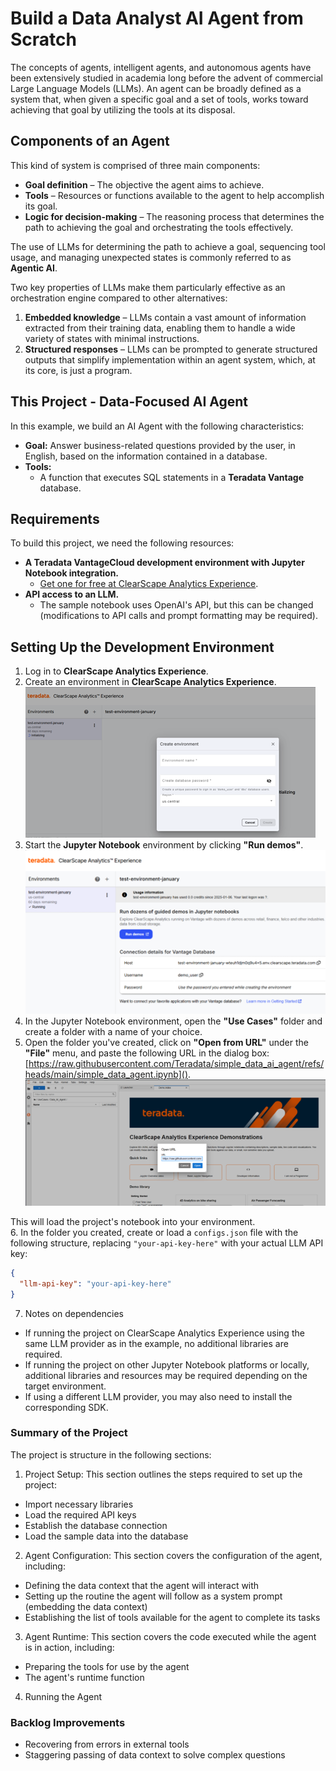 # Build a Data Analyst AI Agent from Scratch  

The concepts of agents, intelligent agents, and autonomous agents have been extensively studied in academia long before the advent of commercial Large Language Models (LLMs). An agent can be broadly defined as a system that, when given a specific goal and a set of tools, works toward achieving that goal by utilizing the tools at its disposal.  

## Components of an Agent  
This kind of system is comprised of three main components:  
- **Goal definition** – The objective the agent aims to achieve.  
- **Tools** – Resources or functions available to the agent to help accomplish its goal.  
- **Logic for decision-making** – The reasoning process that determines the path to achieving the goal and orchestrating the tools effectively.  

The use of LLMs for determining the path to achieve a goal, sequencing tool usage, and managing unexpected states is commonly referred to as **Agentic AI**.  

Two key properties of LLMs make them particularly effective as an orchestration engine compared to other alternatives:  
1. **Embedded knowledge** – LLMs contain a vast amount of information extracted from their training data, enabling them to handle a wide variety of states with minimal instructions.  
2. **Structured responses** – LLMs can be prompted to generate structured outputs that simplify implementation within an agent system, which, at its core, is just a program.  

## This Project - Data-Focused AI Agent  

In this example, we build an AI Agent with the following characteristics:  

- **Goal:** Answer business-related questions provided by the user, in English, based on the information contained in a database.  
- **Tools:**  
  - A function that executes SQL statements in a **Teradata Vantage** database.  

## Requirements  

To build this project, we need the following resources:  

- **A Teradata VantageCloud development environment with Jupyter Notebook integration.**  
  - [Get one for free at ClearScape Analytics Experience](https://www.teradata.com/getting-started/demos/clearscape-analytics?utm_campaign=gbl-clearscape-analytics-devrel&utm_content=demo&utm_id=7016R000001n3bCQAQ).  
- **API access to an LLM.**  
  - The sample notebook uses OpenAI's API, but this can be changed (modifications to API calls and prompt formatting may be required).  

## Setting Up the Development Environment  

1. Log in to **ClearScape Analytics Experience**.  
2. Create an environment in **ClearScape Analytics Experience**.
![ClearScape Analytics Experience environment creation](./graphics/create_environment.png)
3. Start the **Jupyter Notebook** environment by clicking **"Run demos"**.
![ClearScape Analytics Experience run demo](./graphics/run_jupyter.png)  
4. In the Jupyter Notebook environment, open the **"Use Cases"** folder and create a folder with a name of your choice.
5. Open the folder you've created, click on **"Open from URL"** under the **"File"** menu, and paste the following URL in the dialog box: 
[https://raw.githubusercontent.com/Teradata/simple_data_ai_agent/refs/heads/main/simple_data_agent.ipynb](). 
![ClearScape Analytics Experience load notebook](./graphics/load_notebook.png)

This will load the project's notebook into your environment.  
6. In the folder you created, create or load a `configs.json` file with the following structure, replacing `"your-api-key-here"` with your actual LLM API key:  

```json
{
  "llm-api-key": "your-api-key-here"
}
```

7. Notes on dependencies
* If running the project on ClearScape Analytics Experience using the same LLM provider as in the example, no additional libraries are required.
* If running the project on other Jupyter Notebook platforms or locally, additional libraries and resources may be required depending on the target environment.
* If using a different LLM provider, you may also need to install the corresponding SDK.


### Summary of the Project
The project is structure in the following sections:
1. Project Setup: This section outlines the steps required to set up the project:  
- Import necessary libraries  
- Load the required API keys  
- Establish the database connection  
- Load the sample data into the database  

2. Agent Configuration: This section covers the configuration of the agent, including:  
* Defining the data context that the agent will interact with  
* Setting up the routine the agent will follow as a system prompt (embedding the data context)  
* Establishing the list of tools available for the agent to complete its tasks

3. Agent Runtime: This section covers the code executed while the agent is in action, including:
* Preparing the tools for use by the agent
* The agent's runtime function

4. Running the Agent

### Backlog Improvements
- Recovering from errors in external tools
- Staggering passing of data context to solve complex questions